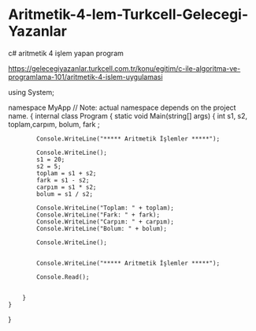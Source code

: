# Aritmetik-4-lem-Turkcell-Gelecegi-Yazanlar
c# aritmetik 4 işlem yapan program


https://gelecegiyazanlar.turkcell.com.tr/konu/egitim/c-ile-algoritma-ve-programlama-101/aritmetik-4-islem-uygulamasi


using System;

namespace MyApp // Note: actual namespace depends on the project name.
{
    internal class Program
    {
        static void Main(string[] args)
        {
            int s1, s2, toplam,carpım, bolum, fark ;

            Console.WriteLine("***** Aritmetik İşlemler *****");
            
            Console.WriteLine();
            s1 = 20;
            s2 = 5;
            toplam = s1 + s2;
            fark = s1 - s2;
            carpım = s1 * s2;
            bolum = s1 / s2;

            Console.WriteLine("Toplam: " + toplam);
            Console.WriteLine("Fark: " + fark);
            Console.WriteLine("Carpım: " + carpım);
            Console.WriteLine("Bolum: " + bolum);
            
            Console.WriteLine();

            
            Console.WriteLine("***** Aritmetik İşlemler *****");

            Console.Read();


        }
    }
}
